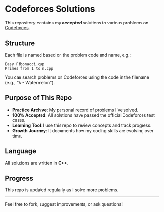 # Codeforces Solutions

 This repository contains my **accepted** solutions to various problems on [Codeforces](https://codeforces.com/).

## Structure

Each file is named based on the problem code and name, e.g.:
```
Easy Fibonacci.cpp
Primes from 1 to n.cpp
```


You can search problems on Codeforces using the code in the filename (e.g., "A - Watermelon").


## Purpose of This Repo

- **Practice Archive**: My personal record of problems I've solved.
- **100% Accepted**: All solutions have passed the official Codeforces test cases.
- **Learning Tool**: I use this repo to review concepts and track progress.
- **Growth Journey**: It documents how my coding skills are evolving over time.

## Language

All solutions are written in **C++**.

## Progress

This repo is updated regularly as I solve more problems.

---

Feel free to fork, suggest improvements, or ask questions!
